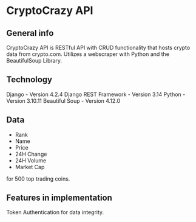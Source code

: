 # CryptoCrazy API

## General info

CryptoCrazy API is RESTful API with CRUD functionality that hosts crypto data from crypto.com.
Utilizes a webscraper with Python and the BeautifulSoup Library.

## Technology
Django - Version 4.2.4
Django REST Framework - Version 3.14
Python - Version 3.10.11
Beautiful Soup - Version 4.12.0

## Data
- Rank
- Name
- Price
- 24H Change
- 24H Volume
- Market Cap

for 500 top trading coins.


## Features in implementation

Token Authentication for data integrity.

